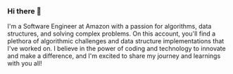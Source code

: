 ### Hi there 👋

<!--
**swolecoder/swolecoder** is a ✨ _special_ ✨ repository because its `README.md` (this file) appears on your GitHub profile.

Here are some ideas to get you started:

- 🔭 I’m currently working on ...
- 🌱 I’m currently learning ...
- 👯 I’m looking to collaborate on ...
- 🤔 I’m looking for help with ...
- 💬 Ask me about ...
- 📫 How to reach me: ...
- 😄 Pronouns: ...
- ⚡ Fun fact: .....
-->
<!-- [![Ashish Ranjan has a lot of ideas.](https://github.com/swolecoder/swolecoder/blob/main/IMG_4576%202.jpg)](https://swolecoder.com/) -->


I'm a Software Engineer at Amazon with a passion for algorithms, data structures, and solving complex problems. On this account, you'll find a plethora of algorithmic challenges and data structure implementations that I've worked on. I believe in the power of coding and technology to innovate and make a difference, and I'm excited to share my journey and learnings with you all!
